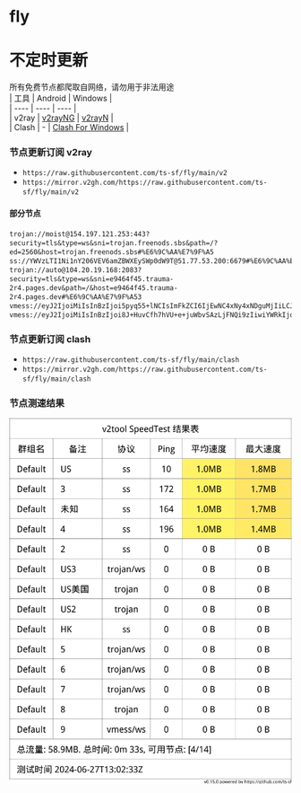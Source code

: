 # fly
# 不定时更新
所有免费节点都爬取自网络，请勿用于非法用途  
|  工具  | Android  | Windows  |  
|  ----  | ----   | ----  |  
| v2ray  | [v2rayNG](https://github.com/2dust/v2rayNG/releases) | [v2rayN](https://github.com/2dust/v2rayN/releases) |  
| Clash  | - | [Clash For Windows](https://github.com/2dust/clashN/releases) | 
  
### 节点更新订阅  v2ray
- `https://raw.githubusercontent.com/ts-sf/fly/main/v2`  
- `https://mirror.v2gh.com/https://raw.githubusercontent.com/ts-sf/fly/main/v2`  

#### 部分节点  
``` 
trojan://moist@154.197.121.253:443?security=tls&type=ws&sni=trojan.freenods.sbs&path=/?ed=2560&host=trojan.freenods.sbs#%E6%9C%AA%E7%9F%A5
ss://YWVzLTI1Ni1nY206VEV6amZBWXEySWp0dW9T@51.77.53.200:6679#%E6%9C%AA%E7%9F%A52%201.8MB%2Fs
trojan://auto@104.20.19.168:2083?security=tls&type=ws&sni=e9464f45.trauma-2r4.pages.dev&path=/&host=e9464f45.trauma-2r4.pages.dev#%E6%9C%AA%E7%9F%A53
vmess://eyJ2IjoiMiIsInBzIjoi5pyq55+lNCIsImFkZCI6IjEwNC4xNy4xNDguMjIiLCJwb3J0IjoiODAiLCJpZCI6IjNlNWNkYTBhLTYxMjItNGY1NC05ZTNjLTNmNDllN2E1MjZmOSIsImFpZCI6IjAiLCJzY3kiOiJhdXRvIiwibmV0Ijoid3MiLCJ0eXBlIjoibm9uZSIsImhvc3QiOiJubGNoLmJsdWViZXJyeW5ldHdvcmsuc3RvcmUiLCJwYXRoIjoiLyIsInRscyI6IiIsInNuaSI6IiIsInRlc3RfbmFtZSI6IjQifQ==
vmess://eyJ2IjoiMiIsInBzIjoi8J+HuvCfh7hVU+e+juWbvSAzLjFNQi9zIiwiYWRkIjoiMTcyLjY0LjIzMy4zNyIsInBvcnQiOiIyMDg2IiwiaWQiOiJlOWUzY2MxMy1kYjQ4LTRjYzEtOGMyNC03NjI2NDM5YTUzMzkiLCJhaWQiOiIwIiwic2N5IjoiYXV0byIsIm5ldCI6IndzIiwidHlwZSI6Im5vbmUiLCJob3N0IjoiaXAyLjE0NTcyMzAueHl6IiwicGF0aCI6ImdpdGh1Yi5jb20vQWx2aW45OTk5IiwidGxzIjoiIiwic25pIjoiIiwidGVzdF9uYW1lIjoiVVPnvo7lm70ifQ==
```
### 节点更新订阅  clash
- `https://raw.githubusercontent.com/ts-sf/fly/main/clash`  
- `https://mirror.v2gh.com/https://raw.githubusercontent.com/ts-sf/fly/main/clash`  

### 节点测速结果
![image](traffic.png)
